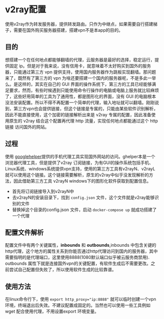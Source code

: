 # v2ray配置
使用v2ray作为转发服务器，提供转发路由。只作为中继点，如果需要自行搭建梯子，需要在国外购买服务器搭建，搭建vpn不是本app的目的。
## 目的
想搭建一个在任何地点都能够翻墙的代理，云服务器是最好的选择，稳定运行，提供固定 ip。但是对于我来说，没有信用卡，就意味着不太好购买到国外的服务器，只能通过第三方 vpn 提供支持，使用国内服务器作为跳板实现翻墙。那问题来了，既然有了第三方的 vpn 为啥还要搭建一个国内的服务器呢，不是多此一举么。是这样的，其实在自己的 GUI 界面的操作系统下，第三方的工具已经能够满足要求，然而，有些时候遇到只能使用命令行操作的电脑或电脑上服务就比较麻烦了，这些好用简单的工具为了通用性，都是图形化的界面，没有 GUI 的电脑根本没法安装配置。所以不得不再配置一个简单的代理，输入地址就可以翻墙。刚刚说到，第三方vpn也会提供链接，但这个链接是专属的，只能由某些软件识别解析，因此不能直接使用，这个加密的链接解析出来是 v2ray 专属的配置，因此准备使用原生的 v2ray 结合这个配置再代理 http 流量，实现任何地点都能通过这个 http 链接 访问国外的网站。
## 过程
使用 [googlehelper](http://googlehelper.net/)提供的手机代理工具实现国外网站的访问。ghelper本是一个浏览器代理工具，但是提供了v2ray 订阅链接，为有GUI的操作系统包括手机、Linux系统、windows系统提供vpn支持，使用的第三方工具有v2rayN、v2rayL就可以使用这个链接。这个链接需要解析，原生的v2ray中似乎没发现解析的方法，因此借助第三方工具 v2rayN windows下的图形化软件获取到配置信息。
+ 首先将订阅链接导入到v2rayN中
+ 去v2rayN的安装目录下，找到 `config.json` 文件，这个文件就是v2ray能够识别的文件
+ 替换掉这个目录的config.json 文件，启动 `docker-compose up` 就成功搭建了一个代理

## 配置文件解析
配置文件中有两个关键属性，**inbounds** 和 **outbounds**,inbounds 中包含关键的http代理，这个地方的属性关系到你能否通过http代理访问到国内的服务器，其中需要指明的是代理端口，这里使用8888(1080默认端口似乎被云服务商禁用). outbounds 属性下就是连接国外vpn的关键配置，有软件生成后不需要更改。之前尝试自己配置但失败了，所以使用软件生成的比较靠谱。

## 使用方法
在linux命令行下，使用 `export http_proxy="ip:8888"` 就可以临时创建一个vpn环境，终端退出后失效。不建议配置成固定的。当然也可以使用一些工具例如 wget 配合使用代理，不用设置export 环境变量。